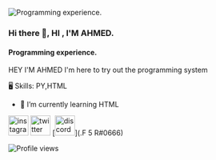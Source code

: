 ![Programming experience.](https://cdn.discordapp.com/attachments/815157178313736196/881454217024393266/c523442b8cc9a305e3dfa12d60857d8e.jpg)

### Hi there 👋, HI , I'M AHMED.
#### Programming experience.

HEY I'M AHMED 
I'm here to try out the programming system

🖥 Skills: PY,HTML

- 🌱 I’m currently learning HTML 


[<img src='https://cdn.jsdelivr.net/npm/simple-icons@3.0.1/icons/instagram.svg' alt='instagram' height='40'>](https://www.instagram.com/ifkhrx/)  [<img src='https://cdn.jsdelivr.net/npm/simple-icons@3.0.1/icons/twitter.svg' alt='twitter' height='40'>](https://twitter.com/ignp)  [<img src='https://cdn.jsdelivr.net/npm/simple-icons@3.0.1/icons/discord.svg' alt='discord' height='40'>](.F 5 R#0666)  

![Profile views](https://gpvc.arturio.dev/0fn)  
